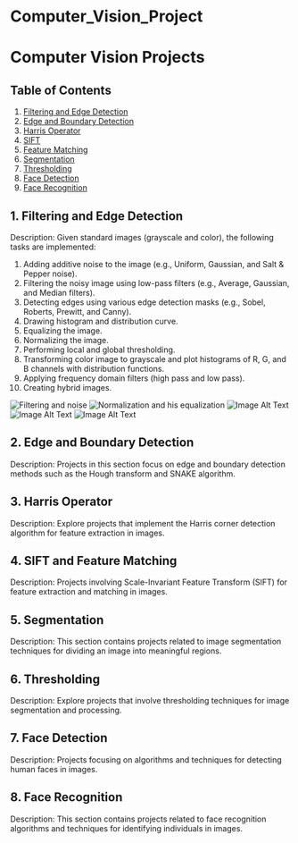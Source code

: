 # Computer_Vision_Project
# Computer Vision Projects

## Table of Contents

1. [Filtering and Edge Detection](#filtering-and-edge-detection)
2. [Edge and Boundary Detection](#edge-and-boundary-detection)
3. [Harris Operator](#harris-operator)
4. [SIFT](#sift)
5. [Feature Matching](#feature-matching)
6. [Segmentation](#segmentation)
7. [Thresholding](#thresholding)
8. [Face Detection](#face-detection)
9. [Face Recognition](#face-recognition)

## 1. Filtering and Edge Detection

Description: Given standard images (grayscale and color), the following tasks are implemented:

1. Adding additive noise to the image (e.g., Uniform, Gaussian, and Salt & Pepper noise).
2. Filtering the noisy image using low-pass filters (e.g., Average, Gaussian, and Median filters).
3. Detecting edges using various edge detection masks (e.g., Sobel, Roberts, Prewitt, and Canny).
4. Drawing histogram and distribution curve.
5. Equalizing the image.
6. Normalizing the image.
7. Performing local and global thresholding.
8. Transforming color image to grayscale and plot histograms of R, G, and B channels with distribution functions.
9. Applying frequency domain filters (high pass and low pass).
10. Creating hybrid images.
    
![Filtering and noise](https://drive.google.com/uc?export=download&id=1vlK6lHjAeqAHO6eGvNAK_FiJUtPx0ZLQ)
![Normalization and his equalization](https://drive.google.com/uc?export=download&id=1PtLo5rxZh4s2ZHOBa3bSKtmn3IpnLklr)
![Image Alt Text](image_path_or_url)
![Image Alt Text](image_path_or_url)
![Image Alt Text](image_path_or_url)

## 2. Edge and Boundary Detection

Description: Projects in this section focus on edge and boundary detection methods such as the Hough transform and SNAKE algorithm.

## 3. Harris Operator

Description: Explore projects that implement the Harris corner detection algorithm for feature extraction in images.

## 4. SIFT and Feature Matching

Description: Projects involving Scale-Invariant Feature Transform (SIFT) for feature extraction and matching in images.

## 5. Segmentation

Description: This section contains projects related to image segmentation techniques for dividing an image into meaningful regions.

## 6. Thresholding

Description: Explore projects that involve thresholding techniques for image segmentation and processing.

## 7. Face Detection

Description: Projects focusing on algorithms and techniques for detecting human faces in images.

## 8. Face Recognition

Description: This section contains projects related to face recognition algorithms and techniques for identifying individuals in images.
